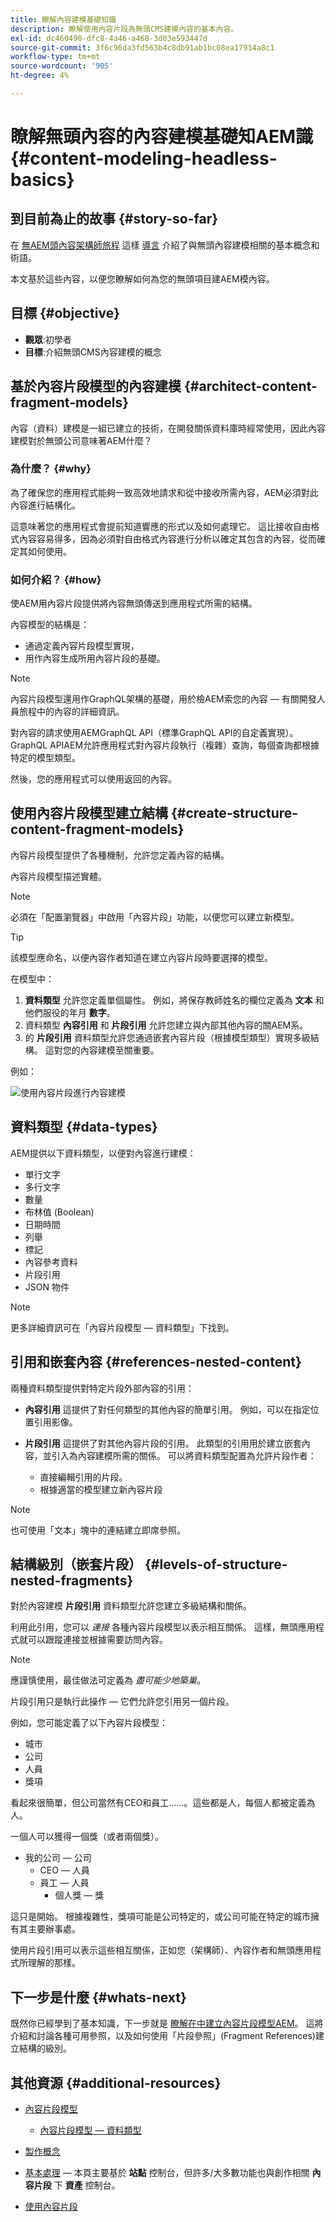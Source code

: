 ```yaml
---
title: 瞭解內容建模基礎知識
description: 瞭解使用內容片段為無頭CMS建模內容的基本內容。
exl-id: dc460490-dfc8-4a46-a468-3d03e593447d
source-git-commit: 3f6c96da3fd563b4c8db91ab1bc08ea17914a8c1
workflow-type: tm+mt
source-wordcount: '905'
ht-degree: 4%

---
```


# 瞭解無頭內容的內容建模基礎知AEM識 {#content-modeling-headless-basics}

## 到目前為止的故事 {#story-so-far}

在 [無AEM頭內容架構師旅程](overview.md) 這樣 [導言](introduction.md) 介紹了與無頭內容建模相關的基本概念和術語。

本文基於這些內容，以便您瞭解如何為您的無頭項目建AEM模內容。

## 目標 {#objective}

* **觀眾**:初學者
* **目標**:介紹無頭CMS內容建模的概念

## 基於內容片段模型的內容建模 {#architect-content-fragment-models}

內容（資料）建模是一組已建立的技術，在開發關係資料庫時經常使用，因此內容建模對於無頭公司意味著AEM什麼？

### 為什麼？ {#why}

為了確保您的應用程式能夠一致高效地請求和從中接收所需內容，AEM必須對此內容進行結構化。

這意味著您的應用程式會提前知道響應的形式以及如何處理它。 這比接收自由格式內容容易得多，因為必須對自由格式內容進行分析以確定其包含的內容，從而確定其如何使用。

### 如何介紹？ {#how}

使AEM用內容片段提供將內容無頭傳送到應用程式所需的結構。

內容模型的結構是：

* 通過定義內容片段模型實現，
* 用作內容生成所用內容片段的基礎。

>[!NOTE]
>
>內容片段模型還用作GraphQL架構的基礎，用於檢AEM索您的內容 — 有關開發人員旅程中的內容的詳細資訊。

對內容的請求使用AEMGraphQL API（標準GraphQL API的自定義實現）。 GraphQL APIAEM允許應用程式對內容片段執行（複雜）查詢，每個查詢都根據特定的模型類型。

然後，您的應用程式可以使用返回的內容。

## 使用內容片段模型建立結構 {#create-structure-content-fragment-models}

內容片段模型提供了各種機制，允許您定義內容的結構。

內容片段模型描述實體。

>[!NOTE]
>必須在「配置瀏覽器」中啟用「內容片段」功能，以便您可以建立新模型。

>[!TIP]
>
>該模型應命名，以便內容作者知道在建立內容片段時要選擇的模型。

在模型中：

1. **資料類型** 允許您定義單個屬性。
例如，將保存教師姓名的欄位定義為 **文本** 和他們服役的年月 **數字**。
1. 資料類型 **內容引用** 和 **片段引用** 允許您建立與內部其他內容的關AEM系。
1. 的 **片段引用** 資料類型允許您通過嵌套內容片段（根據模型類型）實現多級結構。 這對您的內容建模至關重要。

例如：

![使用內容片段進行內容建模](assets/headless-modeling-01.png "使用內容片段進行內容建模")

## 資料類型 {#data-types}

AEM提供以下資料類型，以便對內容進行建模：

* 單行文字
* 多行文字
* 數量
* 布林值 (Boolean)
* 日期時間
* 列舉
* 標記
* 內容參考資料
* 片段引用
* JSON 物件

>[!NOTE]
>
>更多詳細資訊可在「內容片段模型 — 資料類型」下找到。

## 引用和嵌套內容 {#references-nested-content}

兩種資料類型提供對特定片段外部內容的引用：

* **內容引用**
這提供了對任何類型的其他內容的簡單引用。
例如，可以在指定位置引用影像。

* **片段引用**
這提供了對其他內容片段的引用。
此類型的引用用於建立嵌套內容，並引入為內容建模所需的關係。
可以將資料類型配置為允許片段作者：
   * 直接編輯引用的片段。
   * 根據適當的模型建立新內容片段

>[!NOTE]
>
>也可使用「文本」塊中的連結建立即席參照。

## 結構級別（嵌套片段） {#levels-of-structure-nested-fragments}

對於內容建模 **片段引用** 資料類型允許您建立多級結構和關係。

利用此引用，您可以 *連接* 各種內容片段模型以表示相互關係。 這樣，無頭應用程式就可以跟蹤連接並根據需要訪問內容。

>[!NOTE]
>
>應謹慎使用，最佳做法可定義為 *盡可能少地築巢*。

片段引用只是執行此操作 — 它們允許您引用另一個片段。

例如，您可能定義了以下內容片段模型：

* 城市
* 公司
* 人員
* 獎項

看起來很簡單，但公司當然有CEO和員工……。這些都是人，每個人都被定義為人。

一個人可以獲得一個獎（或者兩個獎）。

* 我的公司 — 公司
   * CEO — 人員
   * 員工 — 人員
      * 個人獎 — 獎

這只是開始。 根據複雜性，獎項可能是公司特定的，或公司可能在特定的城市擁有其主要辦事處。

使用片段引用可以表示這些相互關係，正如您（架構師）、內容作者和無頭應用程式所理解的那樣。

## 下一步是什麼 {#whats-next}

既然你已經學到了基本知識，下一步就是 [瞭解在中建立內容片段模型AEM](model-structure.md)。 這將介紹和討論各種可用參照，以及如何使用「片段參照」(Fragment References)建立結構的級別。

## 其他資源 {#additional-resources}

* [內容片段模型](/help/assets/content-fragments/content-fragments-models.md)

   * [內容片段模型 — 資料類型](/help/assets/content-fragments/content-fragments-models.md#data-types)

* [製作概念](/help/sites-cloud/authoring/getting-started/concepts.md)

* [基本處理](/help/sites-cloud/authoring/getting-started/basic-handling.md)  — 本頁主要基於 **站點** 控制台，但許多/大多數功能也與創作相關 **內容片段** 下 **資產** 控制台。

* [使用內容片段](/help/assets/content-fragments/content-fragments.md)
